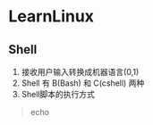 # LearnLinux

## Shell

1. 接收用户输入转换成机器语言(0,1) 
2. Shell 有 B(Bash) 和 C(cshell) 两种
3. Shell脚本的执行方式

> echo